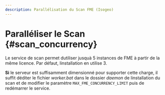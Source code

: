 ```yaml
---
description: Parallélisation du Scan FME (Isogeo)
---
```


# Paralléliser le Scan {#scan_concurrency}

Le service de scan permet dutiliser jusquà 5 instances de FME à partir de la même licence. Par défaut, linstallation en utilise 3.

**Si** le serveur est suffisamment dimensionné pour supporter cette charge, il suffit déditer le fichier *worker.bat* dans le dossier *daemon* de linstallation du scan et de modifier le paramètre `MAX_FME_CONCURRENCY_LIMIT` puis de redémarrer le service.
